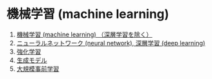 # 機械学習 (machine learning)

1. [機械学習 (machine learning) （深層学習を除く）](./01-machine-learning.md)
2. [ニューラルネットワーク (neural network), 深層学習 (deep learning)](./02-neurarl-network.md)
3. [強化学習](./03-reinforcement-learning.md)
4. [生成モデル](./04-generative-model.md)
5. [大規模事前学習](./05-large-scale-pretraining.md)

<!-- ページの設計思想
- 主に基盤になっている技術によって章を分けた（機械学習 → ニューラルネットワーク → 大規模事前学習）
- ただし、強化学習と生成モデルは個別の章とした。これはゼロつくを参考にしやすいようにしたため。
- それぞれの章が似通った節を持つようにした（アルゴリズム | (学習手法 → アーキテクチャ) → 評価方法）。ただし、章ごとに参考にした本の影響を大きく受ける。
- [Claude🔐](https://claude.ai/chat/a92b1ea8-5cd4-454d-99db-a2a35e7f8571)
 -->
